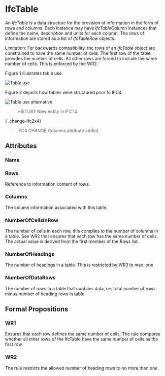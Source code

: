 # IfcTable

An _IfcTable_ is a data structure for the provision of information in the form of rows and columns. Each instance may have _IfcTableColumn_ instances that define the name, description and units for each column. The rows of information are stored as a list of _IfcTableRow_ objects.

Limitation: For backwards compatibility, the rows of an _IfcTable_ object are constrained to have the same number of cells. The first row of the table provides the number of cells. All other rows are forced to include the same number of cells. This is enforced by the WR2.

Figure 1 illustrates table use.

![Table use](../../../../figures/ifctable_image1.gif "Figure 1 &mdash; Table use")

Figure 2 depicts how tables were structured prior to IFC4.

![Table use alternative](../../../../figures/ifctable_image2.gif "Figure 2 &mdash; Table use alternative")

> HISTORY  New entity in IFC1.5.

{ .change-ifc2x4}
> IFC4 CHANGE  Columns attribute added.

## Attributes

### Name


### Rows
Reference to information content of rows.

### Columns
The column information associated with this table.

### NumberOfCellsInRow
The number of cells in each row, this complies to the number of columns in a table. See WR2 that ensures that each row has the same number of cells. The actual value is derived from the first member of the Rows list.

### NumberOfHeadings
The number of headings in a table. This is restricted by WR3 to max. one.

### NumberOfDataRows
The number of rows in a table that contains data, i.e. total number of rows minus number of heading rows in table.

## Formal Propositions

### WR1
Ensures that each row defines the same number of cells. The rule compares whether all other rows of the IfcTable have the same number of cells as the first row.

### WR2
The rule restricts the allowed number of heading rows to no more than one.
